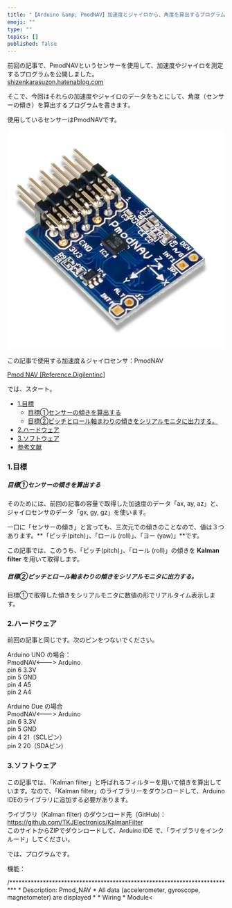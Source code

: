 ```yaml
---
title: "【Arduino &amp; PmodNAV】加速度とジャイロから、角度を算出するプログラム"
emoji: ""
type: ""
topics: []
published: false
---
```


前回の記事で、PmodNAVというセンサーを使用して、加速度やジャイロを測定するプログラムを公開しました。  
[shizenkarasuzon.hatenablog.com](https://shizenkarasuzon.hatenablog.com/entry/2018/07/24/230713)

  
そこで、今回はそれらの加速度やジャイロのデータをもとにして、角度（センサーの傾き）を算出するプログラムを書きます。

  
使用しているセンサーはPmodNAVです。

![f:id:pythonjacascript:20180724230134p:plain](/images/ppythonjacascript2018072420180724230134.png "f:id:pythonjacascript:20180724230134p:plain")

この記事で使用する加速度＆ジャイロセンサ：PmodNAV

[Pmod NAV \[Reference.Digilentinc\]](https://reference.digilentinc.com/reference/pmod/pmodnav/start)
  
  
では、スタート。  
  
* [1.目標](#1目標)  
   * [目標➀センサーの傾きを算出する](#目標センサーの傾きを算出する)  
   * [目標②ピッチとロール軸まわりの傾きをシリアルモニタに出力する。](#目標ピッチとロール軸まわりの傾きをシリアルモニタに出力する)
* [2.ハードウェア](#2ハードウェア)
* [3.ソフトウェア](#3ソフトウェア)
* [参考文献](#参考文献)

### 1.目標

##### 目標➀センサーの傾きを算出する

そのためには、前回の記事の容量で取得した加速度のデータ「ax, ay, az」と、ジャイロセンサのデータ「gx, gy, gz」を使います。

一口に「センサーの傾き」と言っても、三次元での傾きのことなので、値は３つあります。**「ピッチ(pitch)」、「ロール (roll)」、「ヨー (yaw)」**です。

この記事では、このうち、「ピッチ(pitch)」、「ロール (roll)」の傾きを **Kalman filter** を用いて取得します。  
  
##### 目標②ピッチとロール軸まわりの傾きをシリアルモニタに出力する。

目標➀で取得した傾きをシリアルモニタに数値の形でリアルタイム表示します。  
  
  
### 2.ハードウェア

前回の記事と同じです。次のピンをつないでください。

Arduino UNO の場合：  
PmodNAV<---> Arduino  
pin 6 3.3V  
pin 5 GND  
pin 4 A5  
pin 2 A4

Arduino Due の場合  
PmodNAV<---> Arduino  
pin 6 3.3V  
pin 5 GND  
pin 4 21（SCLピン）  
pin 2 20（SDAピン)  
  
  
### 3.ソフトウェア

この記事では、「Kalman filter」と呼ばれるフィルターを用いて傾きを算出しています。なので、「Kalman filter」のライブラリーをダウンロードして、Arduino IDEのライブラリに追加する必要があります。

ライブラリ（Kalman filter) のダウンロード先（GitHub)：  
<https://github.com/TKJElectronics/KalmanFilter>  
このサイトからZIPでダウンロードして、Arduino IDE で、「ライブラリをインクルード」してください。

  
では、プログラムです。

機能：  
  
  
/\*\*\*\*\*\*\*\*\*\*\*\*\*\*\*\*\*\*\*\*\*\*\*\*\*\*\*\*\*\*\*\*\*\*\*\*\*\*\*\*\*\*\*\*\*\*\*\*\*\*\*\*\*\*\*\*\*\*\*\*\*\*\*\*\*\*\*\*\*\*\*\*\*\* \* Description: Pmod\_NAV \* All data (accelerometer, gyroscope, magnetometer) are displayed \* \* Wiring \* Module<
